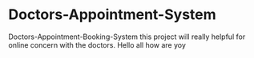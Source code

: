 # Doctors-Appointment-System
Doctors-Appointment-Booking-System
this project will really helpful for online concern with the doctors.
Hello all how are yoy